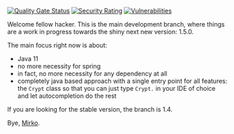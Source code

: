 [![Quality Gate Status](https://sonarcloud.io/api/project_badges/measure?project=mcaserta_spring-crypto-utils&metric=alert_status)](https://sonarcloud.io/dashboard?id=mcaserta_spring-crypto-utils)
[![Security Rating](https://sonarcloud.io/api/project_badges/measure?project=mcaserta_spring-crypto-utils&metric=security_rating)](https://sonarcloud.io/dashboard?id=mcaserta_spring-crypto-utils)
[![Vulnerabilities](https://sonarcloud.io/api/project_badges/measure?project=mcaserta_spring-crypto-utils&metric=vulnerabilities)](https://sonarcloud.io/dashboard?id=mcaserta_spring-crypto-utils)

Welcome fellow hacker. This is the main development branch,
where things are a work in progress towards the shiny next 
new version: 1.5.0.

The main focus right now is about:

- Java 11
- no more necessity for spring
- in fact, no more necessity for any dependency at all
- completely java based approach with a single entry
  point for all features: the `Crypt` class so that you can 
  just type `Crypt.` in your IDE of choice and let autocompletion
  do the rest
  
If you are looking for the stable version, the branch is 1.4.

Bye, [Mirko](https://mirkocaserta.com).
